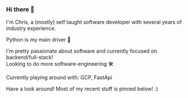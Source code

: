 ### Hi there 👋
I'm Chris, a (mostly) self taught software developer with several years of industry experience.  

Python is my main driver 🐍

I'm pretty passionate about software and currently focused on backend/full-stack!  
Looking to do more software-engineering 🛠️ 

Currently playing around with: GCP, FastApi

Have a look around! Most of my recent stuff is pinned below! :)
<!--
**ckk91/ckk91** is a ✨ _special_ ✨ repository because its `README.md` (this file) appears on your GitHub profile.

Here are some ideas to get you started:

- 🔭 I’m currently working on ...
- 🌱 I’m currently learning ...
- 👯 I’m looking to collaborate on ...
- 🤔 I’m looking for help with ...
- 💬 Ask me about ...
- 📫 How to reach me: ...
- 😄 Pronouns: ...
- ⚡ Fun fact: ...
-->
